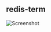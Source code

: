 ## redis-term

![Screenshot](https://user-images.githubusercontent.com/35212662/50994885-c785f700-1560-11e9-88cd-45dcc07db921.png)
